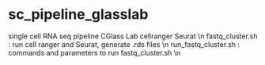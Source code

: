 # sc_pipeline_glasslab
single cell RNA seq pipeline CGlass Lab cellranger Seurat \n
fastq_cluster.sh : run cell ranger and Seurat, generate .rds files \n
run_fastq_cluster.sh : commands and parameters to run fastq_cluster.sh \n
